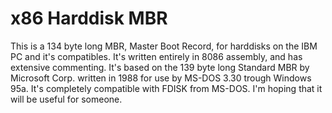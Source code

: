 # x86 Harddisk MBR
This is a 134 byte long MBR, Master Boot Record, for harddisks on the IBM PC and it's compatibles. It's written entirely in 8086 assembly, and has extensive commenting. 
It's based on the 139 byte long Standard MBR by Microsoft Corp. written in 1988 for use by MS-DOS 3.30 trough Windows 95a.
It's completely compatible with FDISK from MS-DOS.
I'm hoping that it will be useful for someone.
